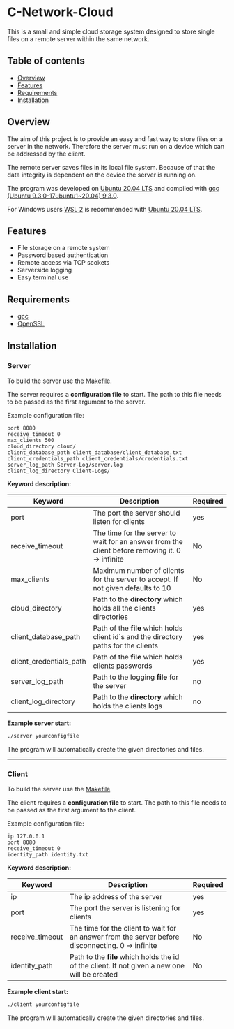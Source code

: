 # C-Network-Cloud

This is a small and simple cloud storage system designed to store single files on a remote server within the same network. 

## Table of contents

* [Overview](#overview)
* [Features](#features)
* [Requirements](#requirements)
* [Installation](#installation)

## Overview

The aim of this project is to provide an easy and fast way to store files on a server in the network. Therefore the server must run on a device which can be addressed by the client. 
  
The remote server saves files in its local file system. Because of that the data integrity is dependent on the device the server is running on.

The program was developed on [Ubuntu 20.04 LTS](https://ubuntu.com/download/desktop) and compiled with [gcc (Ubuntu 9.3.0-17ubuntu1~20.04) 9.3.0](https://gcc.gnu.org/).  

For Windows users [WSL 2](https://docs.microsoft.com/en-us/windows/wsl/install-win10) is recommended with [Ubuntu 20.04 LTS](https://www.microsoft.com/en-us/p/ubuntu-2004-lts/9n6svws3rx71?activetab=pivot:overviewtab).

## Features

* File storage on a remote system
* Password based authentication
* Remote access via TCP scokets
* Serverside logging
* Easy terminal use

## Requirements

* [gcc](https://gcc.gnu.org/)
* [OpenSSL](https://github.com/openssl/openssl)

## Installation

### Server

To build the server use the [Makefile](https://github.com/ShigShag/C-Network-Cloud/blob/master/CloudServer/Makefile).  

The server requires a **configuration file** to start. The path to this file needs to be passed as the first argument to the server. 

Example configuration file:
```
port 8080
receive_timeout 0
max_clients 500
cloud_directory cloud/
client_database_path client_database/client_database.txt
client_credentials_path client_credentials/credentials.txt
server_log_path Server-Log/server.log
client_log_directory Client-Logs/
```

**Keyword description:**

| Keyword      | Description| Required |
|--------------|------------|----------|
| port | The port the server should listen for clients| yes|
| receive_timeout      | The time for the server to wait for an answer from the client before removing it. 0 -> infinite   | No |
| max_clients | Maximum number of clients for the server to accept. If not given defaults to 10| No |
| cloud_directory | Path to the **directory** which holds all the clients directories | yes|
| client_database_path | Path of the **file** which holds client id`s and the directory paths for the clients | yes |
| client_credentials_path | Path of the **file** which holds clients passwords | yes |
| server_log_path | Path to the logging **file** for the server | no|
|client_log_directory| Path to the **directory** which holds the clients logs | no| 


**Example server start:**

```bash
./server yourconfigfile
```

The program will automatically create the given directories and files.  

---

### Client

To build the server use the [Makefile](https://github.com/ShigShag/C-Network-Cloud/blob/master/CloudClient/Makefile).  

The client requires a **configuration file** to start. The path to this file needs to be passed as the first argument to the client. 

Example configuration file:
```
ip 127.0.0.1
port 8080
receive_timeout 0
identity_path identity.txt
```

**Keyword description:**

| Keyword      | Description| Required |
|--------------|------------|----------|
|ip | The ip address of the server | yes | 
| port | The port the server is listening for clients| yes|
| receive_timeout      | The time for the client to wait for an answer from the server before disconnecting. 0 -> infinite   | No |
|identity_path| Path to the **file** which holds the id of the client. If not given a new one will be created | No | 


**Example client start:**

```bash
./client yourconfigfile
```

The program will automatically create the given directories and files.
